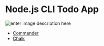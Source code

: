 
# Node.js CLI Todo App

![enter image description here](https://www.tomsquest.com/img/posts/2018-10-02-better-npm-ing/npm_logo.png)

 - [Commander](https://www.npmjs.com/package/commander)
 - [Chalk](https://www.npmjs.com/package/chalk)
